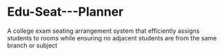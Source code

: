# Edu-Seat---Planner
A college exam seating arrangement system that efficiently assigns students to rooms while ensuring no adjacent students are from the same branch or subject
